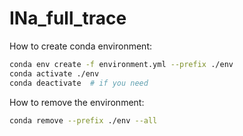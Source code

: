 # INa_full_trace

How to create conda environment:
```sh
conda env create -f environment.yml --prefix ./env
conda activate ./env
conda deactivate  # if you need
```

How to remove the environment:
```sh
conda remove --prefix ./env --all
```
